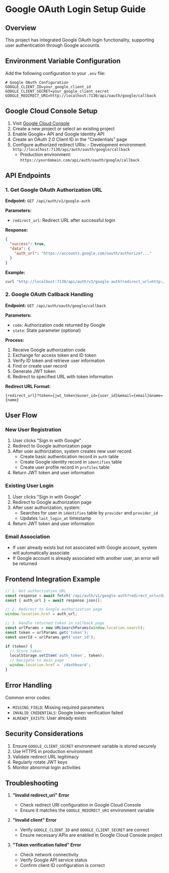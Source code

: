# Google OAuth Login Setup Guide

## Overview

This project has integrated Google OAuth login functionality, supporting user authentication through Google accounts.

## Environment Variable Configuration

Add the following configuration to your `.env` file:

```env
# Google OAuth Configuration
GOOGLE_CLIENT_ID=your_google_client_id
GOOGLE_CLIENT_SECRET=your_google_client_secret
GOOGLE_REDIRECT_URI=http://localhost:7130/api/oauth/google/callback
```

## Google Cloud Console Setup

1. Visit [Google Cloud Console](https://console.cloud.google.com/)
2. Create a new project or select an existing project
3. Enable Google+ API and Google Identity API
4. Create an OAuth 2.0 Client ID in the "Credentials" page
5. Configure authorized redirect URIs:
       - Development environment: `http://localhost:7130/api/auth/oauth/google/callback`
    - Production environment: `https://yourdomain.com/api/auth/oauth/google/callback`

## API Endpoints

### 1. Get Google OAuth Authorization URL

**Endpoint:** `GET /api/auth/v1/google-auth`

**Parameters:**
- `redirect_url`: Redirect URL after successful login

**Response:**
```json
{
  "success": true,
  "data": {
    "auth_url": "https://accounts.google.com/oauth/authorize?..."
  }
}
```

**Example:**
```bash
curl "http://localhost:7130/api/auth/v1/google-auth?redirect_url=http://localhost:7131/dashboard"
```

### 2. Google OAuth Callback Handling

**Endpoint:** `GET /api/auth/oauth/google/callback`

**Parameters:**
- `code`: Authorization code returned by Google
- `state`: State parameter (optional)

**Process:**
1. Receive Google authorization code
2. Exchange for access token and ID token
3. Verify ID token and retrieve user information
4. Find or create user record
5. Generate JWT token
6. Redirect to specified URL with token information

**Redirect URL Format:**
```
{redirect_url}?token={jwt_token}&user_id={user_id}&email={email}&name={name}
```

## User Flow

### New User Registration
1. User clicks "Sign in with Google"
2. Redirect to Google authorization page
3. After user authorization, system creates new user record:
   - Create basic authentication record in `auth` table
   - Create Google identity record in `identifies` table
   - Create user profile record in `profiles` table
4. Return JWT token and user information

### Existing User Login
1. User clicks "Sign in with Google"
2. Redirect to Google authorization page
3. After user authorization, system:
   - Searches for user in `identifies` table by `provider` and `provider_id`
   - Updates `last_login_at` timestamp
4. Return JWT token and user information

### Email Association
- If user already exists but not associated with Google account, system will automatically associate
- If Google account is already associated with another user, an error will be returned

## Frontend Integration Example

```javascript
// 1. Get authorization URL
const response = await fetch('/api/auth/v1/google-auth?redirect_url=/dashboard');
const { auth_url } = await response.json();

// 2. Redirect to Google authorization page
window.location.href = auth_url;

// 3. Handle returned token in callback page
const urlParams = new URLSearchParams(window.location.search);
const token = urlParams.get('token');
const userId = urlParams.get('user_id');

if (token) {
  // Store token
  localStorage.setItem('auth_token', token);
  // Navigate to main page
  window.location.href = '/dashboard';
}
```

## Error Handling

Common error codes:

- `MISSING_FIELD`: Missing required parameters
- `INVALID_CREDENTIALS`: Google token verification failed
- `ALREADY_EXISTS`: User already exists

## Security Considerations

1. Ensure `GOOGLE_CLIENT_SECRET` environment variable is stored securely
2. Use HTTPS in production environment
3. Validate redirect URL legitimacy
4. Regularly rotate JWT keys
5. Monitor abnormal login activities

## Troubleshooting

1. **"Invalid redirect_uri" Error**
   - Check redirect URI configuration in Google Cloud Console
   - Ensure it matches the `GOOGLE_REDIRECT_URI` environment variable

2. **"Invalid client" Error**
   - Verify `GOOGLE_CLIENT_ID` and `GOOGLE_CLIENT_SECRET` are correct
   - Ensure necessary APIs are enabled in Google Cloud Console project

3. **"Token verification failed" Error**
   - Check network connectivity
   - Verify Google API service status
   - Confirm client ID configuration is correct
